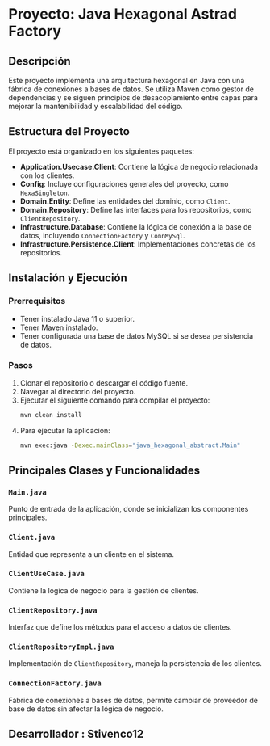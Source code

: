 # Proyecto: Java Hexagonal Astrad Factory

## Descripción

Este proyecto implementa una arquitectura hexagonal en Java con una fábrica de conexiones a bases de datos. Se utiliza Maven como gestor de dependencias y se siguen principios de desacoplamiento entre capas para mejorar la mantenibilidad y escalabilidad del código.

## Estructura del Proyecto

El proyecto está organizado en los siguientes paquetes:

- **Application.Usecase.Client**: Contiene la lógica de negocio relacionada con los clientes.
- **Config**: Incluye configuraciones generales del proyecto, como `HexaSingleton`.
- **Domain.Entity**: Define las entidades del dominio, como `Client`.
- **Domain.Repository**: Define las interfaces para los repositorios, como `ClientRepository`.
- **Infrastructure.Database**: Contiene la lógica de conexión a la base de datos, incluyendo `ConnectionFactory` y `ConnMySql`.
- **Infrastructure.Persistence.Client**: Implementaciones concretas de los repositorios.

## Instalación y Ejecución

### Prerrequisitos

- Tener instalado Java 11 o superior.
- Tener Maven instalado.
- Tener configurada una base de datos MySQL si se desea persistencia de datos.

### Pasos

1. Clonar el repositorio o descargar el código fuente.
2. Navegar al directorio del proyecto.
3. Ejecutar el siguiente comando para compilar el proyecto:
   ```sh
   mvn clean install
   ```
4. Para ejecutar la aplicación:
   ```sh
   mvn exec:java -Dexec.mainClass="java_hexagonal_abstract.Main"
   ```

## Principales Clases y Funcionalidades

### `Main.java`

Punto de entrada de la aplicación, donde se inicializan los componentes principales.

### `Client.java`

Entidad que representa a un cliente en el sistema.

### `ClientUseCase.java`

Contiene la lógica de negocio para la gestión de clientes.

### `ClientRepository.java`

Interfaz que define los métodos para el acceso a datos de clientes.

### `ClientRepositoryImpl.java`

Implementación de `ClientRepository`, maneja la persistencia de los clientes.

### `ConnectionFactory.java`

Fábrica de conexiones a bases de datos, permite cambiar de proveedor de base de datos sin afectar la lógica de negocio.

## Desarrollador : Stivenco12


